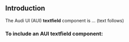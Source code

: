 ## Introduction

The Audi UI (AUI) **textfield** component is … (text follows)

### To include an AUI **textfield** component:
